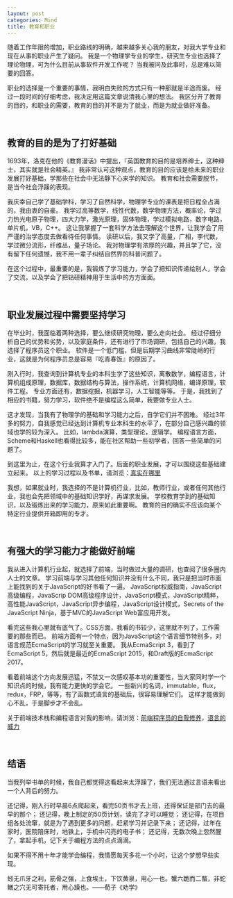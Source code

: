 ```yaml
---
layout: post
categories: Mind
title: 教育和职业
---
```


<link href="/stylesheets/p.css" rel="stylesheet"/>

随着工作年限的增加，职业路线的明确，越来越多关心我的朋友，对我大学专业和现在从事的职业产生了疑问。
我是一个物理学专业的学生，研究生专业也选择了理论物理，可为什么目前从事软件开发工作呢？
当我被问及此事时，总是难以简要的回答。

职业的选择是一个重要的事情，我明白失败的方式只有一种那就是半途而废。
经过一段时间的仔细考虑，我决定用这篇文章说清我心里的想法。
我区分开了教育的目的，和职业的需要，教育的目的并不是为了就业，而是为就业做好准备。

<br/>

## **教育的目的是为了打好基础**

1693年，洛克在他的《教育漫话》中提出，『英国教育的目的是培养绅士，这种绅士，其实就是社会精英。』
我非常认可这种观点，教育的目的应该是给未来的职业发展打好基础，学那些在社会中无法静下心来学的知识。
教育和社会需要脱节，是当今社会浮躁的表现。

我庆幸自己学了基础学科，学习了自然科学，物理学专业的课表是把日程全占满的，我由衷的自豪。
我学过高等数学，线性代数，数学物理方法，概率论，学过力热光电原子物理，四大力学，激光原理，固体物理，学过模拟电路，数字电路，单片机，VB，C++。
这让我掌握了一套科学方法去理解这个世界，让我学会了用严谨的治学态度去做看待任何事情。
读研以后，我又学了高量，广相，李代数，学过微分流形，纤维丛，量子场论。
我对物理学有浓厚的兴趣，并且学了它，没有留下任何遗憾，我不用一辈子纠结自然界的科普问题了。

在这个过程中，最重要的是，我锻炼了学习能力，学会了把知识传递给别人，学会了交流，以及学会了把钻研精神用于生活中的方方面面。

<br/>

## **职业发展过程中需要坚持学习**

在毕业时，我面临着两种选择，要么继续研究物理，要么走向社会。
经过仔细分析自己的优势和劣势，以及家庭条件，还有进行了市场调研，包括自己的兴趣，我选择了程序员这个职业。
软件是一个低门槛，但是后期学习曲线非常陡峭的行业，这就是为何程序员总是容易『吃青春饭』的原因了。

刚入行时，我查询到计算机专业的本科生学了这些知识，离散数学，编程语言，计算机组成原理，数据库，数据结构与算法，操作系统，计算机网络，编译原理，软件工程。
专业方面还有，数据挖掘，机器学习，人工智能等等。
于是，我找到了相应的书籍，努力学习，软件绝不是编程这么简单，我要做专业人士。

这才发现，当我有了物理学的基础和学习能力之后，自学它们并不困难。
经过3年多的努力，自我感觉已经达到计算机专业本科生的水平了，在部分自己感兴趣的领域也学的较为深入。
比如，lambda演算，类型理论，逻辑学。
编程语言方面，Scheme和Haskell也看得比较多，能在社区帮助一些初学者，回答一些简单的问题了。

到这里为止，在这个行业我算才入门了。后面的职业发展，才可以围绕这些基础建立起来。
以上的学习过程以及书单，请浏览：[真实在哪里](http://thzt.github.io/blog/2016/01/29/computer-science/)

我想，如果就业时，我选择的不是计算机行业，比如，教师行业，或者任何其他行业，我也会先把领域中的基础知识学好，再谋求发展。
学校教育学到的基础知识，以及锻炼出来的学习能力，原来如此重要啊。
教育的目的确实不应该向某个特定行业提供开箱即用的专才。

<br/>

## **有强大的学习能力才能做好前端**

我从进入计算机行业起，就选择了前端，当时做过大量的调研，也查阅了很多圈内人士的文章。
学习前端与学习其他任何知识并没有什么不同，我只是把当时市面上能找到的关于JavaScript的好书看了一遍。
JavaScript权威指南，JavaScript高级编程，JavaScrip DOM高级程序设计，JavaScript模式，JavaScript精粹，高性能JavaScript，JavaScript异步编程，JavaScript设计模式，Secrets of the JavaScript Ninja，基于MVC的JavaScript Web富应用开发。

看完这些我心里就有底气了。CSS方面，我看的书较少，这里就不列了，工作需要的那些而已。
前端方面有一个特点，因为JavaScript这个语言细节特别多，对语言规范EcmaScript的学习就至关重要。
我从EcmaScript 3，看到了EcmaScript 5，然后就是最近的EcmaScript 2015，和Draft版的EcmaScript 2017。

看着前端这个方向发展迅猛，不禁又一次感叹基本功的重要性，当大家同时学一个知识点的时候，我有能力更快的学会它。
一些新兴的名词，immutable，flux，redux，FRP，等等，有了函数式语言的基础后，很容易理解它们。
这样才能做到心不乱，于是脚步才不会乱。

关于前端技术栈和编程语言对我的影响，请浏览：[前端程序员的自我修养](http://thzt.github.io/blog/2015/09/01/an-introduction-to-web-front-end/)，[语言的威力](http://thzt.github.io/blog/2015/06/04/language/)

<br/>

## **结语**

当我列举书单的时候，我自己都觉得这看起来太浮躁了，我们无法通过言语来看出一个人背后的努力。

还记得，刚入行时早晨6点爬起来，看完50页书才去上班，还得保证是部门去的最早的那个；
还记得，晚上制定的50页计划，读完了才可以睡觉；
还记得，在项目组各处流窜，就是为了遇到更多的问题，赶紧学习并记录下来；
还记得，过年在家时，医院陪床时，地铁上，手机中闪亮的电子书；
还记得，无数次晚上忽然醒了，拿起手机，记下关于编程方法的点点滴滴。

如果不得不用十年才能学会编程，我情愿每天多花一个小时，让这个梦想早些实现。

蚓无爪牙之利，筋骨之强，上食埃土，下饮黄泉，用心一也。蟹六跪而二螯，非蛇鳝之穴无可寄托者，用心躁也。——荀子《劝学》
